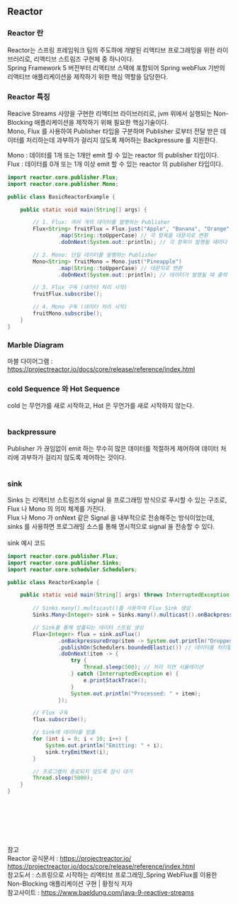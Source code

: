 ## Reactor

### Reactor 란
Reactor는 스프링 프레임워크 팀의 주도하에 개발된 리액티브 프로그래밍을 위한 라이브러리로, 리액티브 스트림즈 구현체 중 하나이다.  <br>
Spring Framework 5 버전부터 리액티브 스택에 포함되어 Spring webFlux 기반의 리액티브 애플리케이션을 제작하기 위한 핵심 역할을 담당한다. <br>

### Reactor 특징
Reacive Streams 사양을 구현한 리액티브 라이브러리로, jvm 위에서 실행되는 Non-Blocking 애플리케이션을 제작하기 위해 필요한 핵심기술이다. <br>
Mono, Flux 를 사용하여 Publisher 타입을 구분하며 Publisher 로부터 전달 받은 데이터를 처리하는데 과부하가 걸리지 않도록 제어하는 Backpressure 를 지원한다. <br>

Mono : 데이터를 1개 또는 1개만 emit 할 수 있는 reactor 의 publisher 타입이다. <br>
Flux : 데이터를 0개 또는 1개 이상 emit 할 수 있는 reactor 의 publisher 타입이다. <br>

```java
import reactor.core.publisher.Flux;
import reactor.core.publisher.Mono;

public class BasicReactorExample {

    public static void main(String[] args) {

        // 1. Flux: 여러 개의 데이터를 발행하는 Publisher
        Flux<String> fruitFlux = Flux.just("Apple", "Banana", "Orange", "Grape")   // just() Operatoreㄱ : reactor 에서 지원하는 Operator 메서드로, just() Operatore 는 데이터를 생성해서 제공하는 역할을 한다. 
                .map(String::toUpperCase) // 각 항목을 대문자로 변환
                .doOnNext(System.out::println); // 각 항목이 발행될 때마다 출력

        // 2. Mono: 단일 데이터를 발행하는 Publisher
        Mono<String> fruitMono = Mono.just("Pineapple")
                .map(String::toUpperCase) // 대문자로 변환
                .doOnNext(System.out::println); // 데이터가 발행될 때 출력

        // 3. Flux 구독 (데이터 처리 시작)
        fruitFlux.subscribe();

        // 4. Mono 구독 (데이터 처리 시작)
        fruitMono.subscribe();
    }
}
```
### Marble Diagram
마블 다이어그램 : https://projectreactor.io/docs/core/release/reference/index.html
<br>

### cold Sequence 와 Hot Sequence
cold 는 무언가를 새로 시작하고, Hot 은 무언가를 새로 시작하지 않는다. <br>
<br>

### backpressure
Publisher 가 끊임없이 emit 하는 무수히 많은 데이터를 적절하게 제어하여 데이터 처리에 과부하가 걸리지 않도록 제어하는 것이다.<br>
<br>

### sink 
Sinks 는 리액티브 스트림즈의 signal 을 프로그래밍 방식으로 푸시할 수 있는 구조로, Flux 나 Mono 의 의미 체계를 가진다. <br>
Flux 나 Mono 가 onNext 같은 Signal 을 내부적으로 전송해주는 방식이었는데, sinks 를 사용하면 프로그래밍 소스를 통해 명시적으로 signal 을 전송할 수 있다. <br>
<br>
sink 예시 코드 
```java
import reactor.core.publisher.Flux;
import reactor.core.publisher.Sinks;
import reactor.core.scheduler.Schedulers;

public class ReactorExample {

    public static void main(String[] args) throws InterruptedException {
        
        // Sinks.many().multicast()를 사용하여 Flux Sink 생성
        Sinks.Many<Integer> sink = Sinks.many().multicast().onBackpressureBuffer();

        // Sink를 통해 방출되는 데이터 스트림 생성
        Flux<Integer> flux = sink.asFlux()
                .onBackpressureDrop(item -> System.out.println("Dropped: " + item)) // Backpressure 대응
                .publishOn(Schedulers.boundedElastic()) // 데이터를 처리할 스케줄러 지정
                .doOnNext(item -> {
                    try {
                        Thread.sleep(500); // 처리 지연 시뮬레이션
                    } catch (InterruptedException e) {
                        e.printStackTrace();
                    }
                    System.out.println("Processed: " + item);
                });

        // Flux 구독
        flux.subscribe();

        // Sink에 데이터를 방출
        for (int i = 0; i < 10; i++) {
            System.out.println("Emitting: " + i);
            sink.tryEmitNext(i);
        }

        // 프로그램이 종료되지 않도록 잠시 대기
        Thread.sleep(5000);
    }
}
```


<br><br><br><br><br>

참고 <br>
Reactor 공식문서 : https://projectreactor.io/ <br>
https://projectreactor.io/docs/core/release/reference/index.html <br>
참고도서 : 스프링으로 시작하는 리액티브 프로그래밍_Spring WebFlux를 이용한 Non-Blocking 애플리케이션 구현 | 황정식 저자<br>
참고사이트 : https://www.baeldung.com/java-9-reactive-streams
<br>
